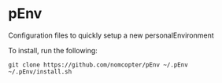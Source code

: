 pEnv
====

Configuration files to quickly setup a new personalEnvironment

To install, run the following:
```
git clone https://github.com/nomcopter/pEnv ~/.pEnv
~/.pEnv/install.sh
```

